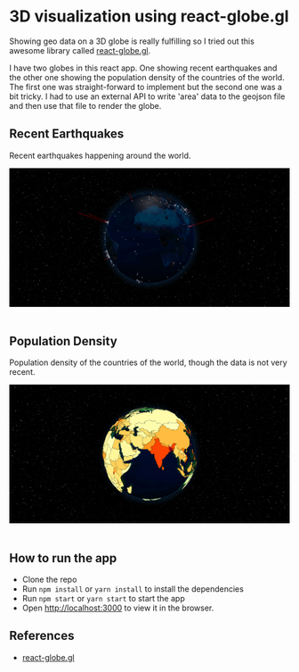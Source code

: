 # 3D visualization using react-globe.gl
Showing geo data on a 3D globe is really fulfilling so I tried out this awesome library called [react-globe.gl](https://github.com/vasturiano/react-globe.gl).

I have two globes in this react app. One showing recent earthquakes and the other one showing the population density of the countries of the world. The first one was straight-forward to implement but the second one was a bit tricky. I had to use an external API to write 'area' data to the geojson file and then use that file to render the globe. 

## Recent Earthquakes
Recent earthquakes happening around the world.
<br />
<div align="center">
  <img src="./readme-images/earthquake.png" alt="Image Description">
</div>
<br />

## Population Density
Population density of the countries of the world, though the data is not very recent.
<br />
<div align="center">
  <img src="./readme-images/population-density.png" alt="Image Description">
</div>
<br />

## How to run the app
- Clone the repo
- Run `npm install` or `yarn install` to install the dependencies
- Run `npm start` or `yarn start` to start the app
- Open [http://localhost:3000](http://localhost:3000) to view it in the browser.

## References
- [react-globe.gl](https://github.com/vasturiano/react-globe.gl)